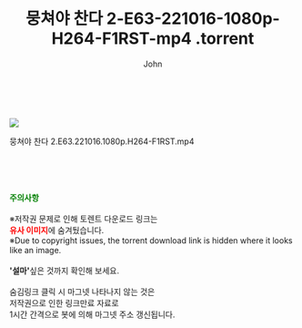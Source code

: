 ﻿---
layout: post
title:  "                    뭉쳐야 찬다 2-E63-221016-1080p-H264-F1RST-mp4                .torrent"
author: John
categories: [ TV ]
tags: [  ]
image: https://torrentrj58.com/uploadfile/full/babef619a80bfee98e2c0e55adaaf05c8d903a3a.jpg 
description: "                    뭉쳐야 찬다 2-E63-221016-1080p-H264-F1RST-mp4                 torrent 정보 공유"
toc: true
toc_sticky: true
---

<br>
<p><img src="https://torrentrj58.com/uploadfile/full/babef619a80bfee98e2c0e55adaaf05c8d903a3a.jpg"/></p>
 뭉쳐야 찬다 2.E63.221016.1080p.H264-F1RST.mp4    
    
<br><br><br>
<p data-ke-size="size16"><b><span style="color: green;">주의사항</span></b><br /><br />※저작권 문제로 인해 토렌트 다운로드 링크는<br /><b><span style="color: red;">유사 이미지</span></b>에 숨겨뒀습니다.<br />※Due to copyright issues, the torrent download link is hidden where it looks like an image.<br /><br /><b>'설마'</b>싶은 것까지 확인해 보세요.<br /><br />숨김링크 클릭 시 마그넷 나타나지 않는 것은<br />저작권으로 인한 링크만료 자료로<br />1시간 간격으로 봇에 의해 마그넷 주소 갱신됩니다.</p>
